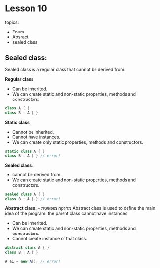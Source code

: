 # Lesson 10

topics:

- Enum
- Absract
- sealed class

## Sealed class:

Sealed class is a regular class that cannot be derived from.

**Regular class**

- Can be inherited.
- We can create static and non-static properties, methods and constructors.

```cs
class A { }
class B : A { }
```

**Static class**

- Cannot be inherited.
- Cannot have instances.
- We can create only static properties, methods and constructors.

```cs
static class A { }
class B : A { } // error!
```

**Sealed class:**

- cannot be derived from.
- We can create static and non-static properties, methods and constructors.

```cs
sealed class A { }
class B : A { } // error!
```

**Abstract class:** - מחלקה מופשטת
Abstract class is used to define the main idea of the program. the parent class cannot have instances.

- Can be inherited.
- We can create static and non-static properties, methods and constructors.
- Cannot create instance of that class.

```cs
abstract class A { }
class B : A { }

A a1 = new A(); // error!
```
